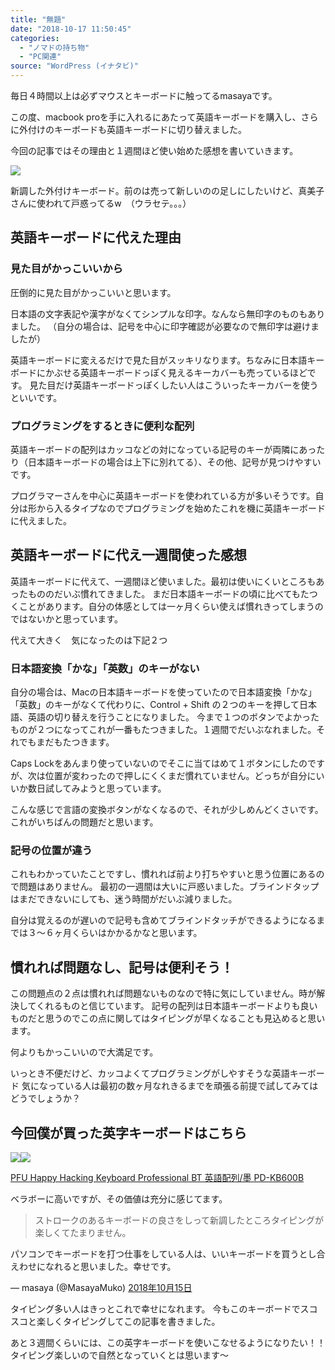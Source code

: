 ```yaml
---
title: "無題"
date: "2018-10-17 11:50:45"
categories:
  - "ノマドの持ち物"
  - "PC関連"
source: "WordPress (イナタビ)"
---
```


毎日４時間以上は必ずマウスとキーボードに触ってるmasayaです。

この度、macbook proを手に入れるにあたって英語キーボードを購入し、さらに外付けのキーボードも英語キーボードに切り替えました。

今回の記事ではその理由と１週間ほど使い始めた感想を書いていきます。

![](https://masayamuko.com/wp/wp-content/uploads/2018/10/IMG_4378-1024x768.jpg)

新調した外付けキーボード。前のは売って新しいのの足しにしたいけど、真美子さんに使われて戸惑ってるw　（ウラセテ。。。）

## 英語キーボードに代えた理由

### 見た目がかっこいいから

圧倒的に見た目がかっこいいと思います。

日本語の文字表記や漢字がなくてシンプルな印字。なんなら無印字のものもありました。
（自分の場合は、記号を中心に印字確認が必要なので無印字は避けましたが）

英語キーボードに変えるだけで見た目がスッキリなります。ちなみに日本語キーボードにかぶせる英語キーボードっぽく見えるキーカバーも売っているほどです。
見た目だけ英語キーボードっぽくしたい人はこういったキーカバーを使うといいです。

### プログラミングをするときに便利な配列

英語キーボードの配列はカッコなどの対になっている記号のキーが両隣にあったり（日本語キーボードの場合は上下に別れてる）、その他、記号が見つけやすいです。

プログラマーさんを中心に英語キーボードを使われている方が多いそうです。自分は形から入るタイプなのでプログラミングを始めたこれを機に英語キーボードに代えました。

## 英語キーボードに代え一週間使った感想

英語キーボードに代えて、一週間ほど使いました。最初は使いにくいところもあったもののだいぶ慣れてきました。
まだ日本語キーボードの頃に比べてもたつくことがあります。自分の体感としては一ヶ月くらい使えば慣れきってしまうのではないかと思っています。

代えて大きく　気になったのは下記２つ

### 日本語変換「かな」「英数」のキーがない

自分の場合は、Macの日本語キーボードを使っていたので日本語変換「かな」「英数」のキーがなくて代わりに、Control + Shift の２つのキーを押して日本語、英語の切り替えを行うことになりました。
今まで１つのボタンでよかったものが２つになってこれが一番もたつきました。１週間でだいぶなれました。それでもまだもたつきます。

Caps Lockをあんまり使っていないのでそこに当てはめて１ボタンにしたのですが、次は位置が変わったので押しにくくまだ慣れていません。どっちが自分にいいか数日試してみようと思っています。

こんな感じで言語の変換ボタンがなくなるので、それが少しめんどくさいです。これがいちばんの問題だと思います。

### 記号の位置が違う

これもわかっていたことですし、慣れれば前より打ちやすいと思う位置にあるので問題はありません。
最初の一週間は大いに戸惑いました。ブラインドタップはまだできないにしても、迷う時間がだいぶ減りました。

自分は覚えるのが遅いので記号も含めてブラインドタッチができるようになるまでは３〜６ヶ月くらいはかかるかなと思います。

## 慣れれば問題なし、記号は便利そう！

この問題点の２点は慣れれば問題ないものなので特に気にしていません。時が解決してくれるものと信じています。
記号の配列は日本語キーボードよりも良いものだと思うのでこの点に関してはタイピングが早くなることも見込めると思います。

何よりもかっこいいので大満足です。

いっとき不便だけど、カッコよくてプログラミングがしやすそうな英語キーボード
気になっている人は最初の数ヶ月なれきるまでを頑張る前提で試してみてはどうでしょうか？

## 今回僕が買った英字キーボードはこちら

[![](//ws-fe.amazon-adsystem.com/widgets/q?_encoding=UTF8&ASIN=B01DVH7C0O&Format=_SL250_&ID=AsinImage&MarketPlace=JP&ServiceVersion=20070822&WS=1&tag=masaya041-22&language=ja_JP)](https://www.amazon.co.jp/PFU-Hacking-Keyboard-Professional-PD-KB600B/dp/B01DVH7C0O/ref=as_li_ss_il?ie=UTF8&qid=1539744123&sr=8-4&keywords=hhkb&linkCode=li3&tag=masaya041-22&linkId=66c0778f363bf77b2266414346e10dfc&language=ja_JP)![](https://ir-jp.amazon-adsystem.com/e/ir?t=masaya041-22&language=ja_JP&l=li3&o=9&a=B01DVH7C0O)

[PFU Happy Hacking Keyboard Professional BT 英語配列/墨 PD-KB600B](https://amzn.to/2CO95b3)

ベラボーに高いですが、その価値は充分に感じてます。

> ストロークのあるキーボードの良さをしって新調したところタイピングが楽しくてたまりません。

パソコンでキーボードを打つ仕事をしている人は、いいキーボードを買うとし合えわせになれると思いました。幸せです。

— masaya (@MasayaMuko) [2018年10月15日](https://twitter.com/MasayaMuko/status/1051774225890009089?ref_src=twsrc%5Etfw)

タイピング多い人はきっとこれで幸せになれます。
今もこのキーボードでスコスコと楽しくタイピングしてこの記事を書きました。

あと３週間くらいには、この英字キーボードを使いこなせるようになりたい！！
タイピング楽しいので自然となっていくとは思います〜